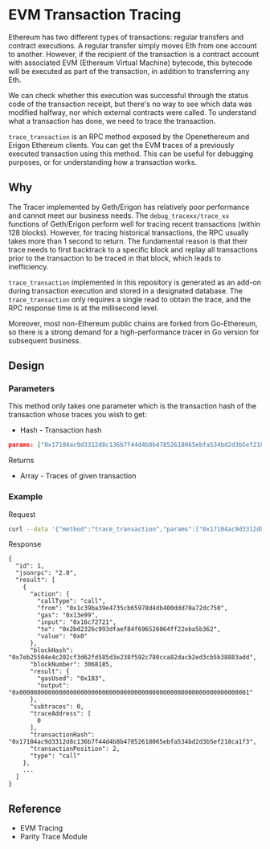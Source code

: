 # EVM Transaction Tracing

Ethereum has two different types of transactions: regular transfers and contract executions. A regular transfer simply moves Eth from one account to another. However, if the recipient of the transaction is a contract account with associated EVM (Ethereum Virtual Machine) bytecode, this bytecode will be executed as part of the transaction, in addition to transferring any Eth.

We can check whether this execution was successful through the status code of the transaction receipt, but there's no way to see which data was modified halfway, nor which external contracts were called. To understand what a transaction has done, we need to trace the transaction.

`trace_transaction` is an RPC method exposed by the Openethereum and Erigon Ethereum clients. You can get the EVM traces of a previously executed transaction using this method. This can be useful for debugging purposes, or for understanding how a transaction works.

## Why

The Tracer implemented by Geth/Erigon has relatively poor performance and cannot meet our business needs. The `debug_tracexx/trace_xx` functions of Geth/Erigon perform well for tracing recent transactions (within 128 blocks). However, for tracing historical transactions, the RPC usually takes more than 1 second to return. The fundamental reason is that their trace needs to first backtrack to a specific block and replay all transactions prior to the transaction to be traced in that block, which leads to inefficiency. 

`trace_transaction` implemented in this repository is generated as an add-on during transaction execution and stored in a designated database. The `trace_transaction` only requires a single read to obtain the trace, and the RPC response time is at the millisecond level. 

Moreover, most non-Ethereum public chains are forked from Go-Ethereum, so there is a strong demand for a high-performance tracer in Go version for subsequent business. 

## Design
### Parameters
This method only takes one parameter which is the transaction hash of the transaction whose traces you wish to get:

- Hash - Transaction hash

``` json
params: ["0x17104ac9d3312d8c136b7f44d4b8b47852618065ebfa534bd2d3b5ef218ca1f3"]
```

Returns
- Array - Traces of given transaction

### Example
Request
```bash
curl --data '{"method":"trace_transaction","params":["0x17104ac9d3312d8c136b7f44d4b8b47852618065ebfa534bd2d3b5ef218ca1f3"],"id":1,"jsonrpc":"2.0"}' -H "Content-Type: application/json" -X POST localhost:8545
```
Response
```
{
  "id": 1,
  "jsonrpc": "2.0",
  "result": [
    {
      "action": {
        "callType": "call",
        "from": "0x1c39ba39e4735cb65978d4db400ddd70a72dc750",
        "gas": "0x13e99",
        "input": "0x16c72721",
        "to": "0x2bd2326c993dfaef84f696526064ff22eba5b362",
        "value": "0x0"
      },
      "blockHash": "0x7eb25504e4c202cf3d62fd585d3e238f592c780cca82dacb2ed3cb5b38883add",
      "blockNumber": 3068185,
      "result": {
        "gasUsed": "0x183",
        "output": "0x0000000000000000000000000000000000000000000000000000000000000001"
      },
      "subtraces": 0,
      "traceAddress": [
        0
      ],
      "transactionHash": "0x17104ac9d3312d8c136b7f44d4b8b47852618065ebfa534bd2d3b5ef218ca1f3",
      "transactionPosition": 2,
      "type": "call"
    },
    ...
  ]
}
```

## Reference
- EVM  Tracing
- Parity Trace Module
